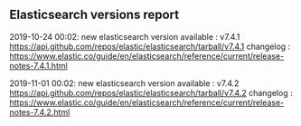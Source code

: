 ## Elasticsearch versions report

2019-10-24 00:02: new elasticsearch version available : v7.4.1 https://api.github.com/repos/elastic/elasticsearch/tarball/v7.4.1 changelog : https://www.elastic.co/guide/en/elasticsearch/reference/current/release-notes-7.4.1.html

2019-11-01 00:02: new elasticsearch version available : v7.4.2 https://api.github.com/repos/elastic/elasticsearch/tarball/v7.4.2 changelog : https://www.elastic.co/guide/en/elasticsearch/reference/current/release-notes-7.4.2.html

